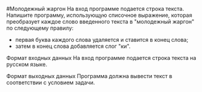 #Молодежный жаргон
На вход программе подается строка текста. Напишите программу, использующую списочное выражение, которая преобразует каждое слово введенного текста в "молодежный жаргон" по следующему правилу: 

- первая буква каждого слова удаляется и ставится в конец слова; 
- затем в конец слова добавляется слог "ки".

Формат входных данных
На вход программе подается строка текста на русском языке.

Формат выходных данных
Программа должна вывести текст в соответствии с условием задачи.